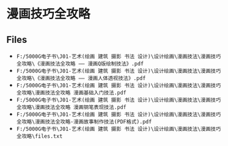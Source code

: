 # 漫画技巧全攻略

## Files

- `F:/5000G电子书\J01-艺术(绘画 建筑 摄影 书法 设计)\设计绘画\漫画技法\漫画技巧全攻略\《漫画技法全攻略 —— 漫画Q版绘制技法》.pdf`
- `F:/5000G电子书\J01-艺术(绘画 建筑 摄影 书法 设计)\设计绘画\漫画技法\漫画技巧全攻略\《漫画技法全攻略 —— 漫画人体透视技法》.pdf`
- `F:/5000G电子书\J01-艺术(绘画 建筑 摄影 书法 设计)\设计绘画\漫画技法\漫画技巧全攻略\漫画技法全攻略 漫画基础入门技法.pdf`
- `F:/5000G电子书\J01-艺术(绘画 建筑 摄影 书法 设计)\设计绘画\漫画技法\漫画技巧全攻略\漫画技法全攻略 漫画钢笔表现技法.pdf`
- `F:/5000G电子书\J01-艺术(绘画 建筑 摄影 书法 设计)\设计绘画\漫画技法\漫画技巧全攻略\漫画技法全攻略-漫画故事制作技法(PDF格式).pdf`
- `F:/5000G电子书\J01-艺术(绘画 建筑 摄影 书法 设计)\设计绘画\漫画技法\漫画技巧全攻略\files.txt`
